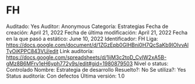 # FH

Auditado: Yes
Auditor: Anonymous
Categoría: Estrategias
Fecha de creación: April 21, 2022
Fecha de última modificación: April 21, 2022
Fecha en la que pasó a estático: June 10, 2022
Identificador: FH
Liga: https://docs.google.com/document/d/1ZGzEpb0GIHBni0H7QcSaKb9IOIvvAlTyOiKPPC843VU/edit
Link auditoría: https://docs.google.com/spreadsheets/d/1ijM3c2toD_CvIW2xA5B-gMz8B6MFrv1eH6yph772y9s/edit#gid=1980879503
Nivel o status: Controlado
Nombre: Estrategia de desarrollo
Resuelto?: No
Se utiliza?: Yes
Status auditoría: Con defectos
Última versión: 1.0